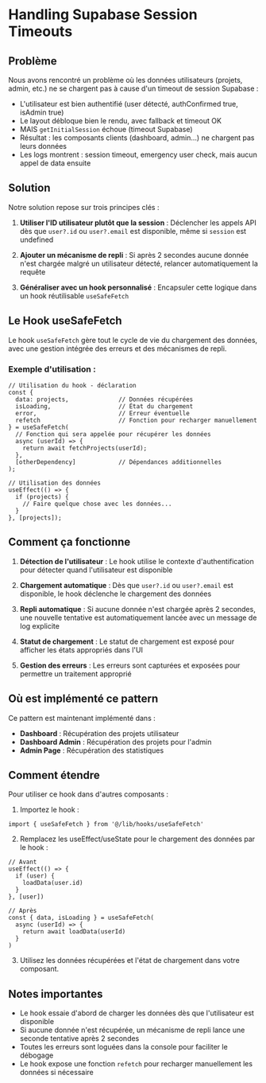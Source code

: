 # Handling Supabase Session Timeouts

## Problème
Nous avons rencontré un problème où les données utilisateurs (projets, admin, etc.) ne se chargent pas à cause d'un timeout de session Supabase :
- L'utilisateur est bien authentifié (user détecté, authConfirmed true, isAdmin true) 
- Le layout débloque bien le rendu, avec fallback et timeout OK
- MAIS `getInitialSession` échoue (timeout Supabase)
- Résultat : les composants clients (dashboard, admin...) ne chargent pas leurs données
- Les logs montrent : session timeout, emergency user check, mais aucun appel de data ensuite

## Solution
Notre solution repose sur trois principes clés :

1. **Utiliser l'ID utilisateur plutôt que la session** : Déclencher les appels API dès que `user?.id` ou `user?.email` est disponible, même si `session` est undefined

2. **Ajouter un mécanisme de repli** : Si après 2 secondes aucune donnée n'est chargée malgré un utilisateur détecté, relancer automatiquement la requête

3. **Généraliser avec un hook personnalisé** : Encapsuler cette logique dans un hook réutilisable `useSafeFetch`

## Le Hook useSafeFetch

Le hook `useSafeFetch` gère tout le cycle de vie du chargement des données, avec une gestion intégrée des erreurs et des mécanismes de repli.

### Exemple d'utilisation :

```tsx
// Utilisation du hook - déclaration
const { 
  data: projects,              // Données récupérées 
  isLoading,                   // État du chargement
  error,                       // Erreur éventuelle
  refetch                      // Fonction pour recharger manuellement
} = useSafeFetch(
  // Fonction qui sera appelée pour récupérer les données
  async (userId) => {
    return await fetchProjects(userId);
  },
  [otherDependency]            // Dépendances additionnelles
);

// Utilisation des données
useEffect(() => {
  if (projects) {
    // Faire quelque chose avec les données...
  }
}, [projects]);
```

## Comment ça fonctionne

1. **Détection de l'utilisateur** : Le hook utilise le contexte d'authentification pour détecter quand l'utilisateur est disponible

2. **Chargement automatique** : Dès que `user?.id` ou `user?.email` est disponible, le hook déclenche le chargement des données

3. **Repli automatique** : Si aucune donnée n'est chargée après 2 secondes, une nouvelle tentative est automatiquement lancée avec un message de log explicite

4. **Statut de chargement** : Le statut de chargement est exposé pour afficher les états appropriés dans l'UI

5. **Gestion des erreurs** : Les erreurs sont capturées et exposées pour permettre un traitement approprié

## Où est implémenté ce pattern

Ce pattern est maintenant implémenté dans :

- **Dashboard** : Récupération des projets utilisateur
- **Dashboard Admin** : Récupération des projets pour l'admin
- **Admin Page** : Récupération des statistiques

## Comment étendre

Pour utiliser ce hook dans d'autres composants :

1. Importez le hook :
```tsx
import { useSafeFetch } from '@/lib/hooks/useSafeFetch'
```

2. Remplacez les useEffect/useState pour le chargement des données par le hook :
```tsx
// Avant
useEffect(() => {
  if (user) {
    loadData(user.id)
  }
}, [user])

// Après
const { data, isLoading } = useSafeFetch(
  async (userId) => {
    return await loadData(userId)
  }
)
```

3. Utilisez les données récupérées et l'état de chargement dans votre composant.

## Notes importantes

- Le hook essaie d'abord de charger les données dès que l'utilisateur est disponible
- Si aucune donnée n'est récupérée, un mécanisme de repli lance une seconde tentative après 2 secondes
- Toutes les erreurs sont loguées dans la console pour faciliter le débogage
- Le hook expose une fonction `refetch` pour recharger manuellement les données si nécessaire 